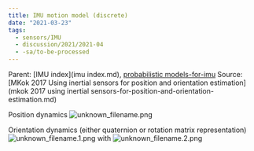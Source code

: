 ```yaml
---
title: IMU motion model (discrete)
date: "2021-03-23"
tags:
  - sensors/IMU
  - discussion/2021/2021-04
  - -sa/to-be-processed
---
```


Parent: [IMU index](imu index.md), [probabilistic models-for-imu](probabilistic-models-for-imu.md)
Source: [MKok 2017 Using inertial sensors for position and orientation estimation](mkok 2017 using inertial sensors-for-position-and-orientation-estimation.md)

Position dynamics
![unknown_filename.png](./_resources/IMU_motion_model_(discrete).resources/unknown_filename.png)

Orientation dynamics (either quaternion or rotation matrix representation)
![unknown_filename.1.png](./_resources/IMU_motion_model_(discrete).resources/unknown_filename.1.png)
with
![unknown_filename.2.png](./_resources/IMU_motion_model_(discrete).resources/unknown_filename.2.png)


